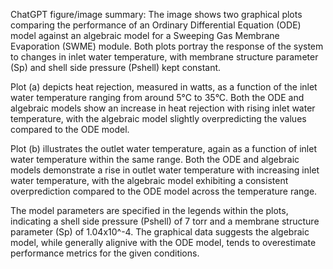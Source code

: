 ChatGPT figure/image summary: The image shows two graphical plots comparing the performance of an Ordinary Differential Equation (ODE) model against an algebraic model for a Sweeping Gas Membrane Evaporation (SWME) module. Both plots portray the response of the system to changes in inlet water temperature, with membrane structure parameter (Sp) and shell side pressure (Pshell) kept constant.

Plot (a) depicts heat rejection, measured in watts, as a function of the inlet water temperature ranging from around 5°C to 35°C. Both the ODE and algebraic models show an increase in heat rejection with rising inlet water temperature, with the algebraic model slightly overpredicting the values compared to the ODE model.

Plot (b) illustrates the outlet water temperature, again as a function of inlet water temperature within the same range. Both the ODE and algebraic models demonstrate a rise in outlet water temperature with increasing inlet water temperature, with the algebraic model exhibiting a consistent overprediction compared to the ODE model across the temperature range.

The model parameters are specified in the legends within the plots, indicating a shell side pressure (Pshell) of 7 torr and a membrane structure parameter (Sp) of 1.04x10^-4. The graphical data suggests the algebraic model, while generally alignive with the ODE model, tends to overestimate performance metrics for the given conditions.